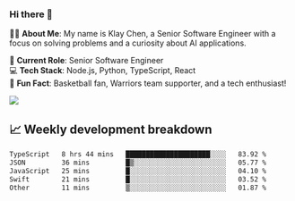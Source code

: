 ### Hi there 👋

👨‍💻 **About Me**: My name is Klay Chen, a Senior Software Engineer with a focus on solving problems and a curiosity about AI applications.

💼 **Current Role**: Senior Software Engineer  
💻 **Tech Stack**: Node.js, Python, TypeScript, React  
🏀 **Fun Fact**: Basketball fan, Warriors team supporter, and a tech enthusiast!

<img align="center" src="https://github-readme-stats.vercel.app/api?username=nameczz&show_icons=true&hide_title=true&theme=dracula" />

## 📈 Weekly development breakdown

<!--START_SECTION:waka-->

```txt
TypeScript   8 hrs 44 mins   █████████████████████░░░░   83.92 %
JSON         36 mins         █▒░░░░░░░░░░░░░░░░░░░░░░░   05.77 %
JavaScript   25 mins         █░░░░░░░░░░░░░░░░░░░░░░░░   04.10 %
Swift        21 mins         █░░░░░░░░░░░░░░░░░░░░░░░░   03.52 %
Other        11 mins         ▒░░░░░░░░░░░░░░░░░░░░░░░░   01.87 %
```

<!--END_SECTION:waka-->
